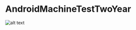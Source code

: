 # AndroidMachineTestTwoYear
![alt text]("https://github.com/shameemathinhal/AndroidMachineTestTwoYear/blob/main/Screenshot_20201129_214401.png")
